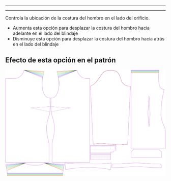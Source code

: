 ***

***

Controla la ubicación de la costura del hombro en el lado del orificio.

-   Aumenta esta opción para desplazar la costura del hombro hacia adelante en el lado del blindaje
-   Disminuye esta opción para desplazar la costura del hombro hacia atrás en el lado del blindaje

## Efecto de esta opción en el patrón

![Esta imagen muestra el efecto de esta opción superponiendo varias variantes que tienen un valor diferente para esta opción](simone_s3armhole_sample.svg "Efecto de esta opción en el patrón")
